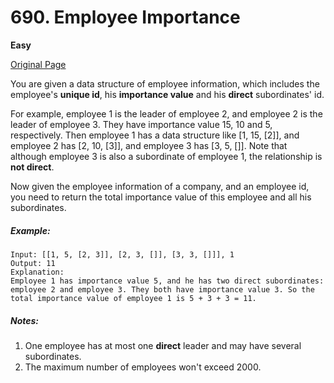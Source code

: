 # 690. Employee Importance

**Easy**

[Original Page](https://leetcode.com/problems/employee-importance/)

You are given a data structure of employee information, which includes the employee's __unique id__, his __importance value__ and his __direct__ subordinates' id.

For example, employee 1 is the leader of employee 2, and employee 2 is the leader of employee 3. They have importance value 15, 10 and 5, respectively. Then employee 1 has a data structure like [1, 15, [2]], and employee 2 has [2, 10, [3]], and employee 3 has [3, 5, []]. Note that although employee 3 is also a subordinate of employee 1, the relationship is __not direct__.

Now given the employee information of a company, and an employee id, you need to return the total importance value of this employee and all his subordinates.

##### Example:
```
Input: [[1, 5, [2, 3]], [2, 3, []], [3, 3, []]], 1
Output: 11
Explanation:
Employee 1 has importance value 5, and he has two direct subordinates: employee 2 and employee 3. They both have importance value 3. So the total importance value of employee 1 is 5 + 3 + 3 = 11.
```

##### Notes:
1. One employee has at most one __direct__ leader and may have several subordinates.
2. The maximum number of employees won't exceed 2000.
